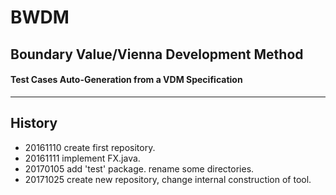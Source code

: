 # BWDM
## Boundary Value/Vienna Development Method
#### Test Cases Auto-Generation from a VDM Specification 
***

## History
* 20161110  create first repository.
* 20161111  implement FX.java. 
* 20170105  add 'test' package. rename some directories.
* 20171025  create new repository, change internal construction of tool.

